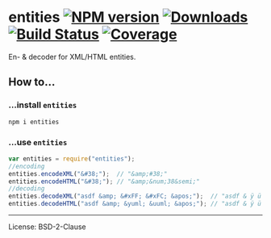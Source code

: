 # entities [![NPM version](http://img.shields.io/npm/v/entities.svg)](https://npmjs.org/package/entities)  [![Downloads](https://img.shields.io/npm/dm/entities.svg)](https://npmjs.org/package/entities) [![Build Status](http://img.shields.io/travis/fb55/entities.svg)](http://travis-ci.org/fb55/entities) [![Coverage](http://img.shields.io/coveralls/fb55/entities.svg)](https://coveralls.io/r/fb55/entities)

En- & decoder for XML/HTML entities.
































<extoc></extoc>

## How to…

### …install `entities`

    npm i entities

### …use `entities`

```javascript
var entities = require("entities");
//encoding
entities.encodeXML("&#38;");  // "&amp;#38;"
entities.encodeHTML("&#38;"); // "&amp;&num;38&semi;"
//decoding
entities.decodeXML("asdf &amp; &#xFF; &#xFC; &apos;");  // "asdf & ÿ ü '"
entities.decodeHTML("asdf &amp; &yuml; &uuml; &apos;"); // "asdf & ÿ ü '"
```

<!-- TODO extend API -->

---

License: BSD-2-Clause
